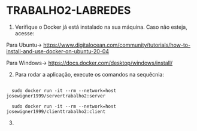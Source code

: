 # TRABALHO2-LABREDES

1) Verifique o Docker já está instalado na sua máquina. Caso não esteja, acesse:

Para Ubuntu-> https://www.digitalocean.com/community/tutorials/how-to-install-and-use-docker-on-ubuntu-20-04

Para Windows-> https://docs.docker.com/desktop/windows/install/


2) Para rodar a aplicação, execute os comandos na sequêcnia:

<code>
  sudo docker run -it --rm --network=host josewigner1999/servertrabalho2:server
</code>
<div></div>
<code>
  sudo docker run -it --rm --network=host josewigner1999/clienttrabalho2:client
</code>


3) 
